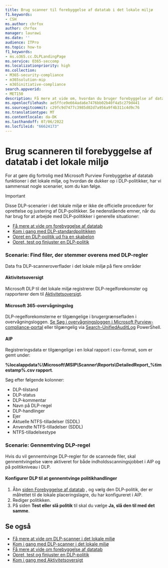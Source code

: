 ```yaml
---
title: Brug scanner til forebyggelse af datatab i det lokale miljø
f1.keywords:
- CSH
ms.author: chrfox
author: chrfox
manager: laurawi
ms.date: ''
audience: ITPro
ms.topic: how-to
f1_keywords:
- ms.o365.cc.DLPLandingPage
ms.service: O365-seccomp
ms.localizationpriority: high
ms.collection:
- M365-security-compliance
- m365solution-mip
- m365initiative-compliance
search.appverid:
- MET150
description: Få mere at vide om, hvordan du bruger forebyggelse af datatab i det lokale miljø til at scanne inaktive data og implementere beskyttende handlinger for filshares i det lokale miljø og SharePoint-mapper og dokumentbiblioteker i det lokale miljø.
ms.openlocfilehash: ae5ffce9e664ada6e7476bb02b40f4a5c279d441
ms.sourcegitcommit: c29fc9d7477c3985d02d7a956a9f4b311c4d9c76
ms.translationtype: MT
ms.contentlocale: da-DK
ms.lasthandoff: 07/06/2022
ms.locfileid: "66624173"
---
```

# <a name="use-the-data-loss-prevention-on-premises-scanner"></a>Brug scanneren til forebyggelse af datatab i det lokale miljø

For at gøre dig fortrolig med Microsoft Purview Forebyggelse af datatab funktioner i det lokale miljø, og hvordan de dukker op i DLP-politikker, har vi sammensat nogle scenarier, som du kan følge.

> [!IMPORTANT]
> Disse DLP-scenarier i det lokale miljø er ikke de officielle procedurer for oprettelse og justering af DLP-politikker. Se nedenstående emner, når du har brug for at arbejde med DLP-politikker i generelle situationer:
>
> - [Få mere at vide om forebyggelse af datatab](dlp-learn-about-dlp.md)
> - [Kom i gang med DLP-standardpolitikken](get-started-with-the-default-dlp-policy.md)
> - [Opret en DLP-politik ud fra en skabelon](create-a-dlp-policy-from-a-template.md)
> - [Opret, test og finjuster en DLP-politik](create-test-tune-dlp-policy.md)

### <a name="scenario-discover-files-matching-dlp-rules"></a>Scenarie: Find filer, der stemmer overens med DLP-regler

Data fra DLP-scanneroverflader i det lokale miljø på flere områder

#### <a name="activity-explorer"></a>Aktivitetsoversigt

 Microsoft DLP til det lokale miljø registrerer DLP-regelforekomster og rapporterer dem til [Aktivitetsoversigt](https://compliance.microsoft.com/dataclassification?viewid=activitiesexplorer).

#### <a name="microsoft-365-audit-log"></a>Microsoft 365-overvågningslog

DLP-regelforekomsterne er tilgængelige i brugergrænsefladen i overvågningsloggen. [Se Søg i overvågningsloggen i Microsoft Purview-compliance-portal](search-the-audit-log-in-security-and-compliance.md) eller tilgængelig via [Search-UnifiedAuditLog](/powershell/module/exchange/search-unifiedauditlog) PowerShell.

#### <a name="aip"></a>AIP

Registreringsdata er tilgængelige i en lokal rapport i csv-format, som er gemt under:

**%localappdata%\Microsoft\MSIP\Scanner\Reports\DetailedReport_%timestamp%.csv rapport**.

 Søg efter følgende kolonner:

- DLP-tilstand
- DLP-status
- DLP-kommentar
- Navn på DLP-regel
- DLP-handlinger
- Ejer
- Aktuelle NTFS-tilladelser (SDDL)
- Anvendte NTFS-tilladelser (SDDL)
- NTFS-tilladelsestype

### <a name="scenario-enforce-dlp-rule"></a>Scenarie: Gennemtving DLP-regel

Hvis du vil gennemtvinge DLP-regler for de scannede filer, skal gennemtvingelse være aktiveret for både indholdsscanningsjobbet i AIP og på politikniveau i DLP.

#### <a name="configure-dlp-to-enforce-policy-actions"></a>Konfigurer DLP til at gennemtvinge politikhandlinger

1. Åbn [siden Forebyggelse af datatab](https://compliance.microsoft.com/datalossprevention?viewid=policies) , og vælg den DLP-politik, der er målrettet til de lokale placeringslagre, du har konfigureret i AIP.
2. Rediger politikken.
3. På siden **Test eller slå politik** til skal du vælge **Ja, slå den til med det samme**.

## <a name="see-also"></a>Se også

- [Få mere at vide om DLP-scanner i det lokale miljø](dlp-on-premises-scanner-learn.md)
- [Kom i gang med DLP-scanner i det lokale miljø](dlp-on-premises-scanner-get-started.md)
- [Få mere at vide om forebyggelse af datatab](dlp-learn-about-dlp.md)
- [Opret, test og finjuster en DLP-politik](create-test-tune-dlp-policy.md)
- [Kom i gang med Aktivitetsoversigt](data-classification-activity-explorer.md)
